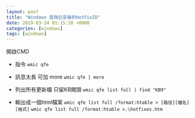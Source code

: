 ```yaml
---
layout: post
title: "Windows 查詢已安裝的HotFixID"
date: 2019-03-24 01:15:20 +0800
categories: [windows]
tags: [windows]
---
```


開啟CMD

- 指令
`wmic qfe`

- 訊息太長 可加 more
`wmic qfe | more`

- 列出所有更新檔 只留KB開頭
`wmic qfe list full | find "KB9"`

- 輸出成一個html檔案
`wmic qfe list full /format:htable > [路徑][檔名][格式]`
`wmic qfe list full /format:htable >.\hotfixes.htm`


